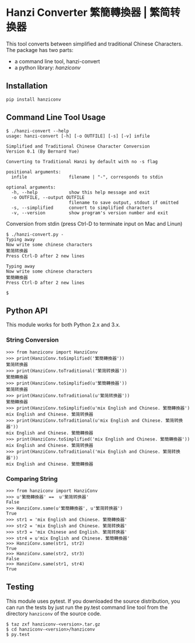 # Hanzi Converter 繁簡轉換器 | 繁简转换器
This tool converts between simplified and traditional Chinese Characters.  The
package has two parts:

  - a command line tool, hanzi-convert
  - a python library: _hanziconv_

## Installation
    pip install hanziconv

## Command Line Tool Usage
    $ ./hanzi-convert --help
    usage: hanzi-convert [-h] [-o OUTFILE] [-s] [-v] infile
    
    Simplified and Traditional Chinese Character Conversion
    Version 0.1 (By Bernard Yue)
    
    Converting to Traditional Hanzi by default with no -s flag
    
    positional arguments:
      infile                filename | "-", corresponds to stdin
    
    optional arguments:
      -h, --help            show this help message and exit
      -o OUTFILE, --output OUTFILE
                            filename to save output, stdout if omitted
      -s, --simplified      convert to simplified characters
      -v, --version         show program's version number and exit

Conversion from stdin (press Ctrl-D to terminate input on Mac and Linun)

    $ ./hanzi-convert.py -
    Typing away 
    Now write some chinese characters
    繁简转换器
    Press Ctrl-D after 2 new lines

    Typing away
    Now write some chinese characters
    繁簡轉換器
    Press Ctrl-D after 2 new lines
    
    $

## Python API

This module works for both Python 2.x and 3.x.

### String Conversion
    >>> from hanziconv import HanziConv
    >>> print(HanziConv.toSimplified('繁簡轉換器'))
    繁简转换器
    >>> print(HanziConv.toTraditional('繁简转换器'))
    繁簡轉換器
    >>> print(HanziConv.toSimplified(u'繁簡轉換器'))
    繁简转换器
    >>> print(HanziConv.toTraditional(u'繁简转换器'))
    繁簡轉換器
    >>> print(HanziConv.toSimplified(u'mix English and Chinese. 繁簡轉換器')
    mix English and Chinese. 繁简转换器
    >>> print(HanziConv.toTraditional(u'mix English and Chinese. 繁简转换器'))
    mix English and Chinese. 繁簡轉換器
    >>> print(HanziConv.toSimplified('mix English and Chinese. 繁簡轉換器'))
    mix English and Chinese. 繁简转换器
    >>> print(HanziConv.toTraditional('mix English and Chinese. 繁简转换器'))
    mix English and Chinese. 繁簡轉換器

### Comparing String
    >>> from hanziconv import HanziConv
    >>> u'繁簡轉換器' ==  u'繁简转换器'
    False
    >>> HanziConv.same(u'繁簡轉換器', u'繁简转换器')
    True
    >>> str1 = 'mix English and Chinese. 繁簡轉換器'
    >>> str2 = 'mix English and Chinese. 繁简转换器'
    >>> str3 = 'mix Chinese and English. 繁简转换器'
    >>> str4 = u'mix English and Chinese. 繁簡轉換器'
    >>> HanziConv.same(str1, str2)
    True
    >>> HanziConv.same(str2, str3)
    False
    >>> HanziConv.same(str1, str4)
    True

## Testing
This module uses pytest.  If you downloaded the source distribution, you can
run the tests by just run the py.test command line tool from the directory
`hanziconv` of the source code.

    $ taz zxf hanziconv-<version>.tar.gz
    $ cd hanziconv-<version>/hanziconv
    $ py.test

